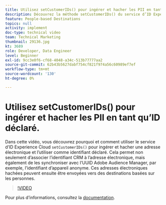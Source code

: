 ```yaml
---
title: Utilisez setCustomerIDs() pour ingérer et hacher les PII en tant qu’ID déclaré.
description: Découvrez la méthode setCustomerIDs() du service d’ID Experience Cloud pour ingérer et hacher une adresse électronique. Découvrez comment l’utiliser comme ID déclaré.
feature: People-based Destinations
topics: null
activity: implement
doc-type: technical video
team: Technical Marketing
thumbnail: 29136.jpg
kt: 3689
role: Developer, Data Engineer
level: Beginner
exl-id: 9cc3e0f6-cf68-4048-a34c-513b77777aa2
source-git-commit: 62b43b5627dabf754cf821f974a56c60989ef7ef
workflow-type: tm+mt
source-wordcount: '130'
ht-degree: 0%

---
```


# Utilisez setCustomerIDs() pour ingérer et hacher les PII en tant qu’ID déclaré.

Dans cette vidéo, vous découvrez pourquoi et comment utiliser le service d’ID Experience Cloud `setCustomerIDs()` pour ingérer et hacher une adresse électronique et l’utiliser comme identifiant déclaré. Cela permet non seulement d’associer l’identifiant CRM à l’adresse électronique, mais également de les synchroniser avec l’UUID Adobe Audience Manager, par exemple, l’identifiant d’appareil anonyme. Ces adresses électroniques hachées peuvent ensuite être envoyées vers des destinations basées sur les personnes.

>[!VIDEO](https://video.tv.adobe.com/v/29136/?quality=12)

Pour plus d’informations, consultez la [documentation](https://experienceleague.adobe.com/docs/id-service/using/reference/hashing-support.html).
